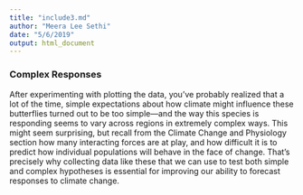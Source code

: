 ```yaml
---
title: "include3.md"
author: "Meera Lee Sethi"
date: "5/6/2019"
output: html_document
---
```


### Complex Responses

After experimenting with plotting the data, you’ve probably realized that a lot of the time, simple expectations about how climate might influence these butterflies turned out to be too simple—and the way this species is responding seems to vary across regions in extremely complex ways. This might seem surprising, but recall from the Climate Change and Physiology section how many interacting forces are at play, and how difficult it is to predict how individual populations will behave in the face of change. That’s precisely why collecting data like these that we can use to test both simple and complex hypotheses is essential for improving our ability to forecast responses to climate change.
